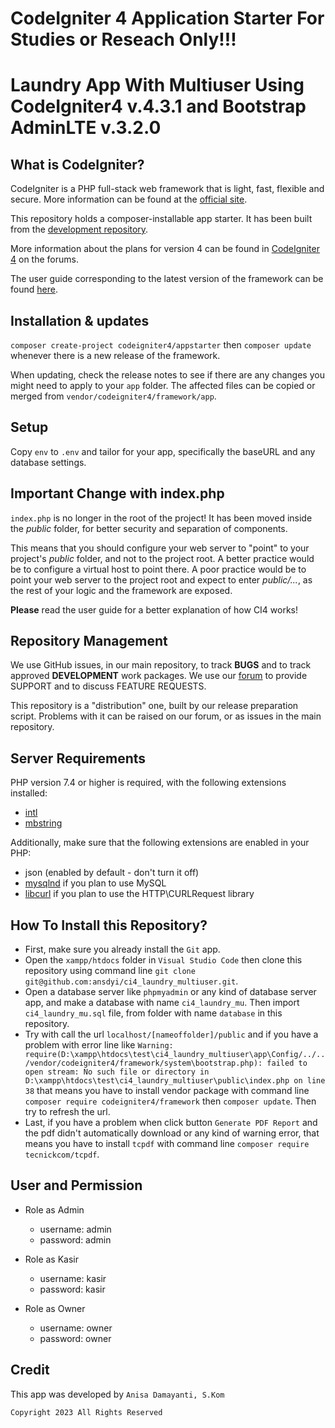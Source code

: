 # CodeIgniter 4 Application Starter For Studies or Reseach Only!!!
# Laundry App With Multiuser Using CodeIgniter4 v.4.3.1 and Bootstrap AdminLTE v.3.2.0

## What is CodeIgniter?

CodeIgniter is a PHP full-stack web framework that is light, fast, flexible and secure.
More information can be found at the [official site](https://codeigniter.com).

This repository holds a composer-installable app starter.
It has been built from the
[development repository](https://github.com/codeigniter4/CodeIgniter4).

More information about the plans for version 4 can be found in [CodeIgniter 4](https://forum.codeigniter.com/forumdisplay.php?fid=28) on the forums.

The user guide corresponding to the latest version of the framework can be found
[here](https://codeigniter4.github.io/userguide/).

## Installation & updates

`composer create-project codeigniter4/appstarter` then `composer update` whenever
there is a new release of the framework.

When updating, check the release notes to see if there are any changes you might need to apply
to your `app` folder. The affected files can be copied or merged from
`vendor/codeigniter4/framework/app`.

## Setup

Copy `env` to `.env` and tailor for your app, specifically the baseURL
and any database settings.

## Important Change with index.php

`index.php` is no longer in the root of the project! It has been moved inside the *public* folder,
for better security and separation of components.

This means that you should configure your web server to "point" to your project's *public* folder, and
not to the project root. A better practice would be to configure a virtual host to point there. A poor practice would be to point your web server to the project root and expect to enter *public/...*, as the rest of your logic and the
framework are exposed.

**Please** read the user guide for a better explanation of how CI4 works!

## Repository Management

We use GitHub issues, in our main repository, to track **BUGS** and to track approved **DEVELOPMENT** work packages.
We use our [forum](http://forum.codeigniter.com) to provide SUPPORT and to discuss
FEATURE REQUESTS.

This repository is a "distribution" one, built by our release preparation script.
Problems with it can be raised on our forum, or as issues in the main repository.

## Server Requirements

PHP version 7.4 or higher is required, with the following extensions installed:

- [intl](http://php.net/manual/en/intl.requirements.php)
- [mbstring](http://php.net/manual/en/mbstring.installation.php)

Additionally, make sure that the following extensions are enabled in your PHP:

- json (enabled by default - don't turn it off)
- [mysqlnd](http://php.net/manual/en/mysqlnd.install.php) if you plan to use MySQL
- [libcurl](http://php.net/manual/en/curl.requirements.php) if you plan to use the HTTP\CURLRequest library

## How To Install this Repository?

- First, make sure you already install the `Git` app.
- Open the `xampp/htdocs` folder in `Visual Studio Code` then clone this repository using command line `git clone git@github.com:ansdyi/ci4_laundry_multiuser.git`.
- Open a database server like `phpmyadmin` or any kind of database server app, and make a database with name `ci4_laundry_mu`. Then import `ci4_laundry_mu.sql` file, from folder with name `database` in this repository.
- Try with call the url `localhost/[nameoffolder]/public` and if you have a problem with error line like `Warning: require(D:\xampp\htdocs\test\ci4_laundry_multiuser\app\Config/../../vendor/codeigniter4/framework/system\bootstrap.php): failed to open stream: No such file or directory in D:\xampp\htdocs\test\ci4_laundry_multiuser\public\index.php on line 38` that means you have to install vendor package with command line `composer require codeigniter4/framework` then `composer update`. Then try to refresh the url.
- Last, if you have a problem when click button `Generate PDF Report` and the pdf didn't automatically download or any kind of warning error, that means you have to install `tcpdf` with command line `composer require tecnickcom/tcpdf`.

## User and Permission

- Role as Admin
  - username: admin
  - password: admin

- Role as Kasir
  - username: kasir
  - password: kasir

- Role as Owner
  - username: owner
  - password: owner

## Credit

This app was developed by `Anisa Damayanti, S.Kom`

`Copyright 2023 All Rights Reserved`
